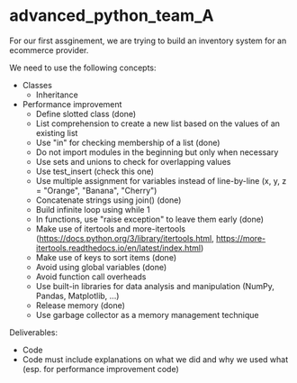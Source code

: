 # advanced_python_team_A

For our first assginement, we are trying to build an inventory system for an ecommerce provider.

We need to use the following concepts:
- Classes
  - Inheritance
- Performance improvement
  - Define slotted class (done)
  - List comprehension to create a new list based on the values of an existing list
  - Use "in" for checking membership of a list (done)
  - Do not import modules in the beginning but only when necessary
  - Use sets and unions to check for overlapping values
  - Use test_insert (check this one)
  - Use multiple assignment for variables instead of line-by-line (x, y, z = "Orange", "Banana", "Cherry")
  - Concatenate strings using join() (done)
  - Build infinite loop using while 1
  - In functions, use "raise exception" to leave them early (done)
  - Make use of itertools and more-itertools (https://docs.python.org/3/library/itertools.html, https://more-itertools.readthedocs.io/en/latest/index.html)
  - Make use of keys to sort items (done)
  - Avoid using global variables (done)
  - Avoid function call overheads
  - Use built-in libraries for data analysis and manipulation (NumPy, Pandas, Matplotlib, ...)
  - Release memory (done)
  - Use garbage collector as a memory management technique

Deliverables:
- Code
- Code must include explanations on what we did and why we used what (esp. for performance improvement code)
